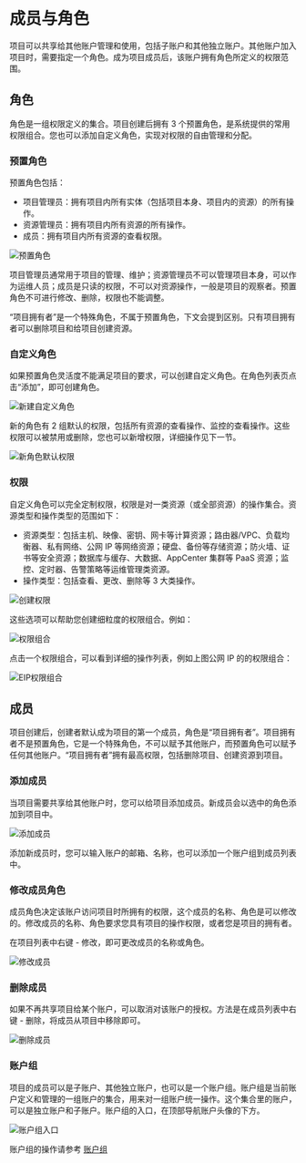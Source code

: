 ---
---

# 成员与角色

项目可以共享给其他账户管理和使用，包括子账户和其他独立账户。其他账户加入项目时，需要指定一个角色。成为项目成员后，该账户拥有角色所定义的权限范围。

## 角色

角色是一组权限定义的集合。项目创建后拥有 3 个预置角色，是系统提供的常用权限组合。您也可以添加自定义角色，实现对权限的自由管理和分配。

### 预置角色

预置角色包括：

* 项目管理员：拥有项目内所有实体（包括项目本身、项目内的资源）的所有操作。
* 资源管理员：拥有项目内所有资源的所有操作。
* 成员：拥有项目内所有资源的查看权限。

![预置角色](_images/default-roles.png)

项目管理员通常用于项目的管理、维护；资源管理员不可以管理项目本身，可以作为运维人员；成员是只读的权限，不可以对资源操作，一般是项目的观察者。预置角色不可进行修改、删除，权限也不能调整。

“项目拥有者”是一个特殊角色，不属于预置角色，下文会提到区别。只有项目拥有者可以删除项目和给项目创建资源。

### 自定义角色

如果预置角色灵活度不能满足项目的要求，可以创建自定义角色。在角色列表页点击“添加”，即可创建角色。

![新建自定义角色](_images/create-role.png)

新的角色有 2 组默认的权限，包括所有资源的查看操作、监控的查看操作。这些权限可以被禁用或删除，您也可以新增权限，详细操作见下一节。

![新角色默认权限](_images/default-auth.png)

### 权限

自定义角色可以完全定制权限，权限是对一类资源（或全部资源）的操作集合。资源类型和操作类型的范围如下：

* 资源类型：包括主机、映像、密钥、网卡等计算资源；路由器/VPC、负载均衡器、私有网络、公网 IP 等网络资源；硬盘、备份等存储资源；防火墙、证书等安全资源；数据库与缓存、大数据、AppCenter 集群等 PaaS 资源；监控、定时器、告警策略等运维管理类资源。
* 操作类型：包括查看、更改、删除等 3 大类操作。

![创建权限](_images/create-auth.png)

这些选项可以帮助您创建细粒度的权限组合。例如：

![权限组合](_images/auth-group.png)

点击一个权限组合，可以看到详细的操作列表，例如上图公网 IP 的的权限组合：

![EIP权限组合](_images/eip-auths.png)

## 成员

项目创建后，创建者默认成为项目的第一个成员，角色是“项目拥有者”。项目拥有者不是预置角色，它是一个特殊角色，不可以赋予其他账户，而预置角色可以赋予任何其他账户。“项目拥有者”拥有最高权限，包括删除项目、创建资源到项目。

### 添加成员

当项目需要共享给其他账户时，您可以给项目添加成员。新成员会以选中的角色添加到项目中。

![添加成员](_images/add-members.png)

添加新成员时，您可以输入账户的邮箱、名称，也可以添加一个账户组到成员列表中。

### 修改成员角色

成员角色决定该账户访问项目时所拥有的权限，这个成员的名称、角色是可以修改的。修改成员的名称、角色要求您具有项目的操作权限，或者您是项目的拥有者。

在项目列表中右键 - 修改，即可更改成员的名称或角色。

![修改成员](_images/modify-member.png)

### 删除成员

如果不再共享项目给某个账户，可以取消对该账户的授权。方法是在成员列表中右键 - 删除，将成员从项目中移除即可。

![删除成员](_images/delete-member.png)

### 账户组

项目的成员可以是子账户、其他独立账户，也可以是一个账户组。账户组是当前账户定义和管理的一组账户的集合，用来对一组账户统一操作。这个集合里的账户，可以是独立账户和子账户。账户组的入口，在顶部导航账户头像的下方。

![账户组入口](_images/user-group-entry.png)

账户组的操作请参考 [账户组](../security/resource_group.html#%E7%94%A8%E6%88%B7%E7%BB%84)
